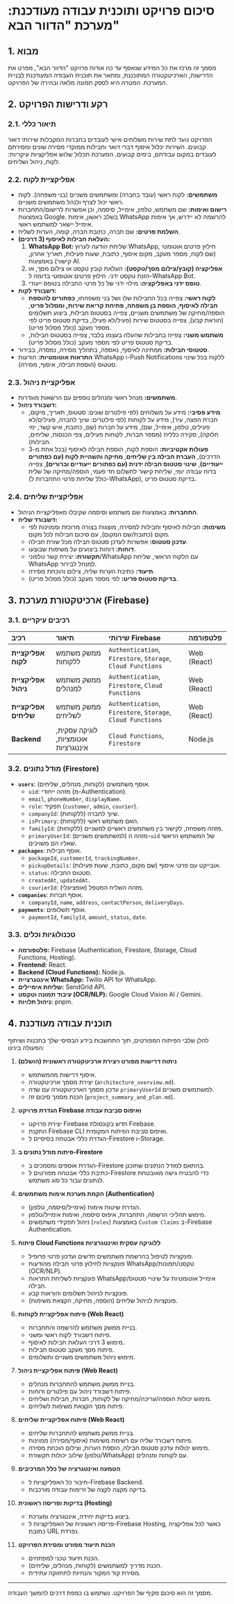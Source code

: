 # סיכום פרויקט ותוכנית עבודה מעודכנת: מערכת "הדוור הבא"

## 1. מבוא
מסמך זה מרכז את כל המידע שנאסף עד כה אודות פרויקט "הדוור הבא", מפרט את הדרישות, הארכיטקטורה המתוכננת, ומתאר את תוכנית העבודה המעודכנת לבניית המערכת. המטרה היא לספק תמונה מלאה ובהירה של הפרויקט.

## 2. רקע ודרישות הפרויקט

### 2.1. תיאור כללי
הפרויקט נועד לתת שירות משלוחים אישי לעובדים בחברות המקבלות שירותי דואר קבועים. השירות יכלול איסוף דברי דואר וחבילות ממוקדי מסירה שונים ומסירתם לעובדים במקום עבודתם, בימים קבועים. המערכת תכלול שלוש אפליקציות עיקריות: לקוח, ניהול ושליחים.

### 2.2. אפליקציית לקוח
*   **משתמשים:** לקוח ראשי (עובד בחברה) ומשתמשים משניים (בני משפחה). לקוח ראשי יכול לצרף ולנהל משתמשים משניים.
*   **רישום ואימות:** שם משתמש, טלפון, אימייל, סיסמה, וכן אפשרות לרישום/התחברות באמצעות Google. בשלב ראשון, אימות WhatsApp להרשמה לא יידרש, אך אימות אימייל יישאר למשתמש ראשי.
*   **השלמת פרטים:** שם חברה, כתובת חברה, קומה, הערות לשליח.
*   **העלאת חבילות לאיסוף (3 דרכים):**
    1.  **WhatsApp Bot:** שליחת הודעה לערוץ WhatsApp, חילוץ פרטים אוטומטי (שם לקוח, מספר מעקב, מקום איסוף, כתובת, שעות פעילות, תאריך אחרון, קישור) באמצעות AI.
    2.  **אפליקציה (קובץ/צילום מסך/טקסט):** העלאת קובץ טקסט או צילום מסך, או הזנת טקסט ידני. חילוץ פרטים אוטומטי בדומה ל-WhatsApp Bot.
    3.  **טופס ידני באפליקציה:** מילוי ידני של כל פרטי החבילה בטופס ייעודי.
*   **דשבורד לקוח:**
    *   **לקוח ראשי:** צפייה בכל החבילות שלו ושל בני משפחתו, **כפתורים להוספת חבילה לאיסוף, הוספת בן משפחה, פתיחת קריאת שירות, ומסלול פריט**, הוספה/מחיקה של משתמשים משניים, צפייה בסטטוס חבילות, ביצוע תשלומים (הוראת קבע), צפייה בסטטוס שירות (פעיל/לא פעיל), בדיקת סטטוס פריט לפי מספר מעקב (כולל מסלול פריט).
    *   **משתמש משני:** צפייה בחבילות שהעלה בעצמו בלבד, צפייה בסטטוס חבילות, בדיקת סטטוס פריט לפי מספר מעקב (כולל מסלול פריט).
*   **סטטוסי חבילות:** ממתינה לאיסוף, נאספה, בתהליך מסירה, נמסרה, בבירור.
*   **התראות אוטומטיות:** הודעות WhatsApp ו-Push Notifications ללקוח בכל שינוי סטטוס (הוספת חבילה, איסוף, מסירה).

### 2.3. אפליקציית ניהול
*   **משתמשים:** מנהל ראשי ומנהלים נוספים עם הרשאות מוגדרות.
*   **דשבורד ניהול:**
    *   **מידע פסיבי:** מידע על משלוחים (לפי פילטרים שונים: סטטוס, תאריך, מיקום, חברת הפצה, עיר), מידע על לקוחות (לפי פילטרים: שיוך לחברה, פעילים/לא פעילים, טלפון, אימייל, שם), מידע על חברות (שם, כתובת, איש קשר, ימי חלוקה), סקירה כללית (מספר חברות, לקוחות פעילים, צפי הכנסות, שליחים, חבילות).
    *   **פעולות אקטיביות:** הוספת לקוח, הוספת חבילה לאיסוף (בכל אחת מ-3 הדרכים), **העברת חבילה בין שליחים**, **מחיקה והשהיית לקוח (עם כפתורים ייעודיים)**, **שינוי סטטוס חבילה ידנית (עם כפתורים ייעודיים וברורים)**, צפייה בדוח עבודה יומי, שליחת קישור לתשלום חד פעמי, הוספה/מחיקה של שליח (כולל שליחת פרטי התחברות ל-WhatsApp), בדיקת סטטוס פריט.

### 2.4. אפליקציית שליחים
*   **התחברות:** באמצעות שם משתמש וסיסמה שקיבלו מאפליקציית הניהול.
*   **דשבורד שליח:**
    *   **משימות:** חבילות לאיסוף וחבילות למסירה, מוצגות בצורה מרוכזת וממוינות לפי מקום (כתובת/שם המקום), עם סיכום חבילות לכל מקום.
    *   **עדכון סטטוס:** אפשרות לעדכן סטטוס חבילה מכל שורת חבילה.
    *   **דוחות:** דוחות ביצועים על משימות שבוצעו.
    *   **תקשורת:** יצירת קשר טלפוני/WhatsApp עם הלקוח הראשי, שליחת WhatsApp למנהל לבירור.
    *   **תיעוד:** כתיבת הערות שליח, צילום והוכחת מסירה.
    *   **בדיקת סטטוס פריט:** לפי מספר מעקב (כולל מסלול פריט).

## 3. ארכיטקטורת מערכת (Firebase)

### 3.1. רכיבים עיקריים
| רכיב | תיאור | שירותי Firebase | פלטפורמה |
| :--- | :--- | :--- | :--- |
| **אפליקציית לקוח** | ממשק משתמש ללקוחות | `Authentication`, `Firestore`, `Storage`, `Cloud Functions` | Web (React) |
| **אפליקציית ניהול** | ממשק משתמש למנהלים | `Authentication`, `Firestore`, `Cloud Functions` | Web (React) |
| **אפליקציית שליחים** | ממשק משתמש לשליחים | `Authentication`, `Firestore`, `Storage`, `Cloud Functions` | Web (React) |
| **Backend** | לוגיקה עסקית, אוטומציות, אינטגרציות | `Cloud Functions`, `Firestore` | Node.js |

### 3.2. מודל נתונים (Firestore)
*   **`users`**: אוסף משתמשים (לקוחות, מנהלים, שליחים).
    *   `uid`: מזהה ייחודי (מ-Authentication).
    *   `email`, `phoneNumber`, `displayName`.
    *   `role`: תפקיד (`customer`, `admin`, `courier`).
    *   `companyId`: (ללקוחות) שיוך לחברה.
    *   `isPrimary`: (ללקוחות) האם משתמש ראשי.
    *   `familyId`: (ללקוחות) מזהה משפחה, לקישור בין משתמשים ראשיים למשניים.
    *   `primaryUserId`: (למשתמשים משניים) מזהה ה-`uid` של המשתמש הראשי שאליו הם משויכים.
*   **`packages`**: אוסף חבילות.
    *   `packageId`, `customerId`, `trackingNumber`.
    *   `pickupDetails`: אובייקט עם פרטי איסוף (שם מקום, כתובת, שעות פעילות).
    *   `status`: סטטוס החבילה.
    *   `createdAt`, `updatedAt`.
    *   `courierId`: (אופציונלי) מזהה השליח המטפל.
*   **`companies`**: אוסף חברות.
    *   `companyId`, `name`, `address`, `contactPerson`, `deliveryDays`.
*   **`payments`**: אוסף תשלומים.
    *   `paymentId`, `familyId`, `amount`, `status`, `date`.

### 3.3. טכנולוגיות וכלים
*   **פלטפורמה:** Firebase (Authentication, Firestore, Storage, Cloud Functions, Hosting).
*   **Frontend:** React.
*   **Backend (Cloud Functions):** Node.js.
*   **אינטגרציית WhatsApp:** Twilio API for WhatsApp.
*   **שליחת אימיילים:** SendGrid API.
*   **עיבוד תמונה וטקסט (OCR/NLP):** Google Cloud Vision AI / Gemini.
*   **ניהול תלויות:** pnpm.

## 4. תוכנית עבודה מעודכנת

להלן שלבי הפיתוח המפורטים, תוך התחשבות בידע הבסיסי שלך בתכנות ושיתוף הפעולה בינינו:

1.  **ניתוח דרישות מפורט ויצירת ארכיטקטורה ראשונית (הושלם)**
    *   איסוף דרישות מהמשתמש.
    *   יצירת מסמך ארכיטקטורה (`architecture_overview.md`).
    *   עדכון מסמך הארכיטקטורה עם שדה `primaryUserId` למשתמשים משניים.
    *   הכנת מסמך סיכום זה (`project_summary_and_plan.md`).

2.  **הגדרת פרויקט Firebase ואיפוס סביבת עבודה**
    *   יצירת פרויקט Firebase חדש בקונסולת Firebase.
    *   התקנת Firebase CLI ואיפוס סביבת הפיתוח המקומית.
    *   הגדרת כללי אבטחה בסיסיים ל-Firestore ו-Storage.

3.  **פיתוח מודל נתונים ב-Firestore**
    *   הגדרת אוספים ומסמכים ב-Firestore בהתאם למודל הנתונים שתוכנן.
    *   כתיבת כללי אבטחה מפורטים ל-Firestore כדי להבטיח גישה מאובטחת לנתונים עבור כל סוג משתמש.

4.  **הקמת מערכת אימות משתמשים (Authentication)**
    *   הגדרת שיטות אימות (אימייל/סיסמה, טלפון).
    *   מימוש תהליכי הרשמה, התחברות, איפוס סיסמה, ואימות אימייל/טלפון.
    *   ניהול תפקידי משתמשים (`roles`) באמצעות `Custom Claims` ב-Firebase Authentication.

5.  **פיתוח Cloud Functions ללוגיקה עסקית ואינטגרציות**
    *   פונקציות לטיפול בהרשמת משתמשים חדשים ועדכון פרטי פרופיל.
    *   פונקציות לחילוץ פרטי חבילה מהודעות WhatsApp/טקסט/תמונות (OCR/NLP).
    *   פונקציות לשליחת התראות WhatsApp/אימייל אוטומטיות על שינויי סטטוס חבילה.
    *   פונקציות לניהול תשלומים והוראות קבע.
    *   פונקציות לניהול שליחים (הוספה, מחיקה, הקצאת משימות).

6.  **פיתוח אפליקציית לקוחות (Web React)**
    *   בניית ממשק משתמש להרשמה והתחברות.
    *   פיתוח דשבורד לקוח ראשי ומשני.
    *   מימוש 3 דרכי העלאת חבילות לאיסוף.
    *   פיתוח מסך מעקב סטטוס חבילות.
    *   מימוש ניהול משתמשים משניים ותשלומים.

7.  **פיתוח אפליקציית ניהול (Web React)**
    *   בניית ממשק משתמש להתחברות מנהלים.
    *   פיתוח דשבורד ניהול עם פילטרים ודוחות.
    *   מימוש יכולות הוספה/עריכה/מחיקה של לקוחות, חברות, חבילות ושליחים.
    *   פיתוח מסך הקצאת משימות לשליחים.

8.  **פיתוח אפליקציית שליחים (Web React)**
    *   בניית ממשק משתמש להתחברות שליחים.
    *   פיתוח דשבורד שליח עם רשימת משימות (איסוף/מסירה) ממוינות.
    *   מימוש יכולות עדכון סטטוס חבילה, הוספת הערות, וצילום הוכחת מסירה.
    *   שילוב יכולות תקשורת (טלפון/WhatsApp) עם לקוחות ומנהלים.

9.  **הטמעה ואינטגרציה של כלל המרכיבים**
    *   חיבור כל האפליקציות ל-Firebase Backend.
    *   בדיקה מקצה לקצה של זרימות עבודה מורכבות.

10. **בדיקות ופריסה ראשונית (Hosting)**
    *   ביצוע בדיקות יחידה, אינטגרציה ומערכת.
    *   פריסה ראשונית של האפליקציות ל-Firebase Hosting, כאשר לכל אפליקציה כתובת URL נפרדת.

11. **הכנת תיעוד מפורט ומסירת הפרויקט**
    *   הכנת תיעוד טכני למפתחים.
    *   הכנת מדריך למשתמשים (לקוחות, מנהלים, שליחים).
    *   מסירת קוד המקור והנחיות לתחזוקה עתידית.

--- 
מסמך זה הוא סיכום מקיף של הפרויקט. נשתמש בו כמפת דרכים להמשך העבודה.

